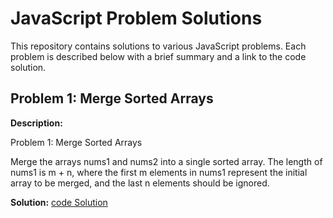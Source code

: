 
# JavaScript Problem Solutions

This repository contains solutions to various JavaScript problems. Each problem is described below with a brief summary and a link to the code solution.

## Problem 1: Merge Sorted Arrays

**Description:**

Problem 1: Merge Sorted Arrays

Merge the arrays nums1 and nums2 into a single sorted array. 
The length of nums1 is m + n, where the first m elements in nums1 represent the initial array to be merged, 
and the last n elements should be ignored.

**Solution:**
[code Solution](https://github.com/ZiadHmedan/js-proplemSolving/blob/master/mergeSortedArray.js)
